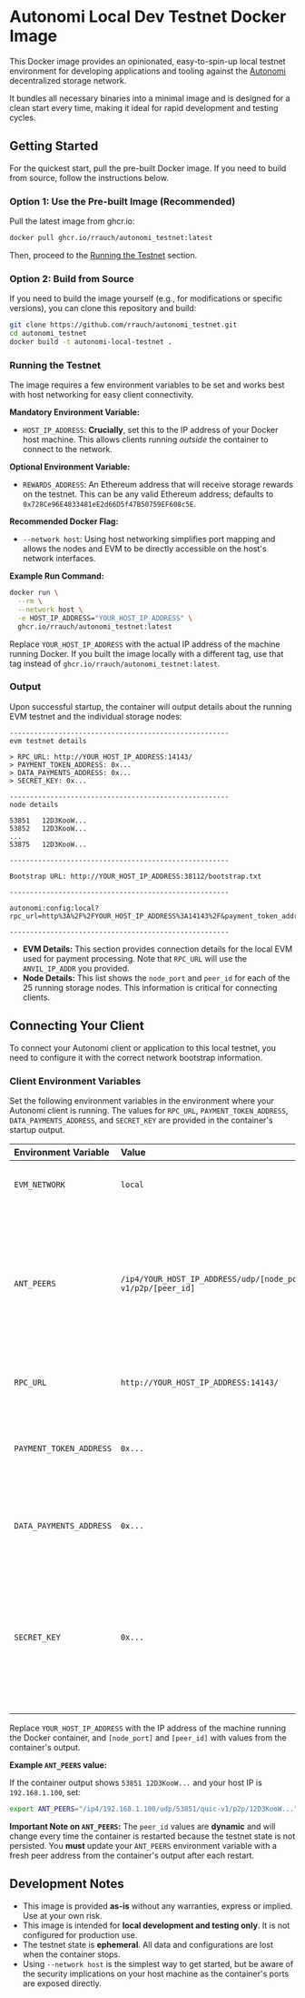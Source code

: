 # Autonomi Local Dev Testnet Docker Image

This Docker image provides an opinionated, easy-to-spin-up local testnet environment for developing applications and tooling against the [Autonomi](https://github.com/maidsafe/autonomi) decentralized storage network.

It bundles all necessary binaries into a minimal image and is designed for a clean start every time, making it ideal for rapid development and testing cycles.

## Getting Started

For the quickest start, pull the pre-built Docker image. If you need to build from source, follow the instructions below.

### Option 1: Use the Pre-built Image (Recommended)

Pull the latest image from ghcr.io:

```bash
docker pull ghcr.io/rrauch/autonomi_testnet:latest
```

Then, proceed to the [Running the Testnet](#running-the-testnet) section.

### Option 2: Build from Source

If you need to build the image yourself (e.g., for modifications or specific versions), you can clone this repository and build:

```bash
git clone https://github.com/rrauch/autonomi_testnet.git
cd autonomi_testnet
docker build -t autonomi-local-testnet .
```

### Running the Testnet

The image requires a few environment variables to be set and works best with host networking for easy client connectivity.

**Mandatory Environment Variable:**

*   `HOST_IP_ADDRESS`: **Crucially**, set this to the IP address of your Docker host machine. This allows clients running *outside* the container to connect to the network.

**Optional Environment Variable:**

*   `REWARDS_ADDRESS`: An Ethereum address that will receive storage rewards on the testnet. This can be any valid Ethereum address; defaults to `0x728Ce96E4833481eE2d66D5f47B50759EF608c5E`.

**Recommended Docker Flag:**

*   `--network host`: Using host networking simplifies port mapping and allows the nodes and EVM to be directly accessible on the host's network interfaces.

**Example Run Command:**

```bash
docker run \
  --rm \
  --network host \
  -e HOST_IP_ADDRESS="YOUR_HOST_IP_ADDRESS" \
  ghcr.io/rrauch/autonomi_testnet:latest
```

Replace `YOUR_HOST_IP_ADDRESS` with the actual IP address of the machine running Docker. If you built the image locally with a different tag, use that tag instead of `ghcr.io/rrauch/autonomi_testnet:latest`.

### Output

Upon successful startup, the container will output details about the running EVM testnet and the individual storage nodes:

```
------------------------------------------------------
evm testnet details

> RPC_URL: http://YOUR_HOST_IP_ADDRESS:14143/
> PAYMENT_TOKEN_ADDRESS: 0x...
> DATA_PAYMENTS_ADDRESS: 0x...
> SECRET_KEY: 0x...

------------------------------------------------------
node details

53851   12D3KooW...
53852   12D3KooW...
...
53875   12D3KooW...

------------------------------------------------------

Bootstrap URL: http://YOUR_HOST_IP_ADDRESS:38112/bootstrap.txt

------------------------------------------------------

autonomi:config:local?rpc_url=http%3A%2F%2FYOUR_HOST_IP_ADDRESS%3A14143%2F&payment_token_addr=0x...&data_payments_addr=0x...&bootstrap_url=http%3A%2F%2F2FYOUR_HOST_IP_ADDRESS%3A38112%2Fbootstrap.txt

------------------------------------------------------

```

*   **EVM Details:** This section provides connection details for the local EVM used for payment processing. Note that `RPC_URL` will use the `ANVIL_IP_ADDR` you provided.
*   **Node Details:** This list shows the `node_port` and `peer_id` for each of the 25 running storage nodes. This information is critical for connecting clients.

## Connecting Your Client

To connect your Autonomi client or application to this local testnet, you need to configure it with the correct network bootstrap information.

### Client Environment Variables

Set the following environment variables in the environment where your Autonomi client is running. The values for `RPC_URL`, `PAYMENT_TOKEN_ADDRESS`, `DATA_PAYMENTS_ADDRESS`, and `SECRET_KEY` are provided in the container's startup output.

| Environment Variable    | Value                                                                           | Description                                                                                                                                                              |
| :---------------------- | :------------------------------------------------------------------------------ | :----------------------------------------------------------------------------------------------------------------------------------------------------------------------- |
| `EVM_NETWORK`           | `local`                                                                         | Instructs the client to use a local EVM configuration.                                                                                                                   |
| `ANT_PEERS`             | `/ip4/YOUR_HOST_IP_ADDRESS/udp/[node_port]/quic-v1/p2p/[peer_id]`                 | A comma-separated list of bootstrap peer addresses. You **must** pick at least one `node_port` and `peer_id` from the container's output.                                |
| `RPC_URL`               | `http://YOUR_HOST_IP_ADDRESS:14143/`                                            | The URL for the local EVM RPC endpoint.                                                                                                                                  |
| `PAYMENT_TOKEN_ADDRESS` | `0x...`                                                                         | The address of the payment token contract on the local EVM.                                                                                                              |
| `DATA_PAYMENTS_ADDRESS` | `0x...`                                                                         | The address of the data payments contract on the local EVM.                                                                                                              |
| `SECRET_KEY`            | `0x...`                                                                         | The secret key for the default account on the local EVM. This key will be used by the client's `Wallet` to pay for storage operations on the testnet.                |

Replace `YOUR_HOST_IP_ADDRESS` with the IP address of the machine running the Docker container, and `[node_port]` and `[peer_id]` with values from the container's output.

**Example `ANT_PEERS` value:**

If the container output shows `53851 12D3KooW...` and your host IP is `192.168.1.100`, set:
```bash
export ANT_PEERS="/ip4/192.168.1.100/udp/53851/quic-v1/p2p/12D3KooW..."
```

**Important Note on `ANT_PEERS`:** The `peer_id` values are **dynamic** and will change every time the container is restarted because the testnet state is not persisted. You **must** update your `ANT_PEERS` environment variable with a fresh peer address from the container's output after each restart.

## Development Notes

*   This image is provided **as-is** without any warranties, express or implied. Use at your own risk.
*   This image is intended for **local development and testing only**. It is not configured for production use.
*   The testnet state is **ephemeral**. All data and configurations are lost when the container stops.
*   Using `--network host` is the simplest way to get started, but be aware of the security implications on your host machine as the container's ports are exposed directly.


